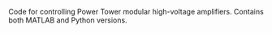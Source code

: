 Code for controlling Power Tower modular high-voltage amplifiers.
Contains both MATLAB and Python versions.
